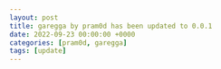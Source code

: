 ```yaml
---
layout: post
title: garegga by pram0d has been updated to 0.0.1
date: 2022-09-23 00:00:00 +0000
categories: [pram0d, garegga]
tags: [update]
---
```


